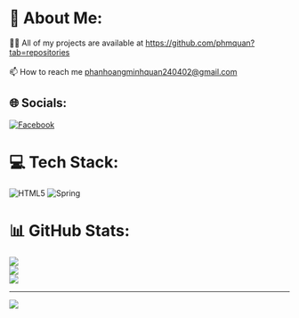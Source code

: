 # 💫 About Me:
👨‍💻 All of my projects are available at https://github.com/phmquan?tab=repositories<br><br>📫 How to reach me phanhoangminhquan240402@gmail.com


## 🌐 Socials:
[![Facebook](https://img.shields.io/badge/Facebook-%231877F2.svg?logo=Facebook&logoColor=white)](https://facebook.com/https://fb.com/phm.quan2404) 

# 💻 Tech Stack:
![HTML5](https://img.shields.io/badge/html5-%23E34F26.svg?style=for-the-badge&logo=html5&logoColor=white) ![Spring](https://img.shields.io/badge/spring-%236DB33F.svg?style=for-the-badge&logo=spring&logoColor=white)
# 📊 GitHub Stats:
![](https://github-readme-stats.vercel.app/api?username=phmquan&theme=dark&hide_border=false&include_all_commits=false&count_private=false)<br/>
![](https://nirzak-streak-stats.vercel.app/?user=phmquan&theme=dark&hide_border=false)<br/>
![](https://github-readme-stats.vercel.app/api/top-langs/?username=phmquan&theme=dark&hide_border=false&include_all_commits=false&count_private=false&layout=compact)

---
[![](https://visitcount.itsvg.in/api?id=phmquan&icon=0&color=0)](https://visitcount.itsvg.in)

<!-- Proudly created with GPRM ( https://gprm.itsvg.in ) -->
